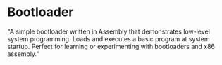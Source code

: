 # Bootloader
"A simple bootloader written in Assembly that demonstrates low-level system programming. Loads and executes a basic program at system startup. Perfect for learning or experimenting with bootloaders and x86 assembly."
